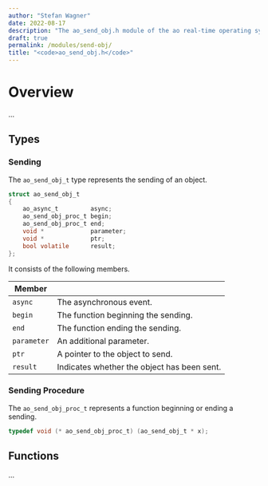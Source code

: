 ```yaml
---
author: "Stefan Wagner"
date: 2022-08-17
description: "The ao_send_obj.h module of the ao real-time operating system."
draft: true
permalink: /modules/send-obj/
title: "<code>ao_send_obj.h</code>"
---
```


# Overview

...

## Types

### Sending

The `ao_send_obj_t` type represents the sending of an object.

```c
struct ao_send_obj_t
{
    ao_async_t         async;
    ao_send_obj_proc_t begin;
    ao_send_obj_proc_t end;
    void *             parameter;
    void *             ptr;
    bool volatile      result;
};
```

It consists of the following members.

| Member | |
|--------|-|
| `async` | The asynchronous event. |
| `begin` | The function beginning the sending. |
| `end` | The function ending the sending. |
| `parameter` | An additional parameter. |
| `ptr` | A pointer to the object to send. |
| `result` | Indicates whether the object has been sent. |

### Sending Procedure

The `ao_send_obj_proc_t` represents a function beginning or ending a sending.

```c
typedef void (* ao_send_obj_proc_t) (ao_send_obj_t * x);
```

## Functions

...


